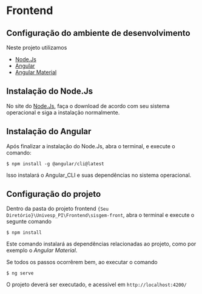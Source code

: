 # Frontend

## Configuração do ambiente de desenvolvimento

Neste projeto utilizamos

- [Node.Js](https://nodejs.org/en)
- [Angular](https://angular.io/)
- [Angular Material](https://material.angular.io/)

## Instalação do Node.Js

No site do [Node.Js](https://nodejs.org/en/download/current), faça o download de acordo com seu sistema operacional e siga a instalação normalmente.

## Instalação do Angular

Após finalizar a instalação do Node.Js, abra o terminal, e execute o comando:

`$ npm install -g @angular/cli@latest`

Isso instalará o Angular_CLI e suas dependências no sistema operacional. 

## Configuração do projeto

Dentro da pasta do projeto frontend `{Seu Diretório}\Univesp_PI\Frontend\sisgem-front`, abra o terminal e execute o segunte comando 

`$ npm install`

Este comando instalará as dependências relacionadas ao projeto, como por exemplo o _Angular Material_.

Se todos os passos ocorrêrem bem, ao executar o comando

`$ ng serve`

O projeto deverá ser executado, e acessivel em `http://localhost:4200/`
